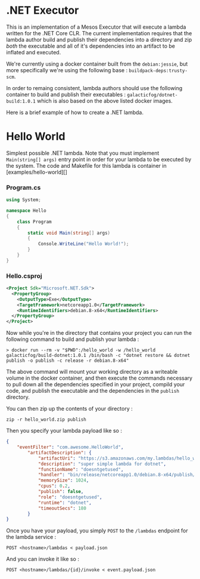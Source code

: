 # .NET Executor

This is an implementation of a Mesos Executor that will execute a lambda written for the .NET Core CLR.  The current implementation requires that the lambda author build and publish their dependencies into a directory and zip *both* the executable and all of it's dependencies into an artifact to be inflated and executed.

We're currently using a docker container built from the `debian:jessie`, but more specifically we're using the following base : `buildpack-deps:trusty-scm`.  

In order to remaing consistent, lambda authors should use the following container to build and publish their executables : `galacticfog/dotnet-build:1.0.1` which is also based on the above listed docker images.

Here is a brief example of how to create a .NET lambda.

# Hello World

Simplest possible .NET lambda.  Note that you must implement `Main(string[] args)` entry point in order for your lambda to be executed by the system. The code and Makefile for this
lambda is container in [examples/hello-world][]

### Program.cs
```c#
using System;

namespace Hello
{
	class Program
	{
		static void Main(string[] args)
		{
			Console.WriteLine("Hello World!");
		}
	}
}
```

### Hello.csproj

```xml
<Project Sdk="Microsoft.NET.Sdk">
  <PropertyGroup>
    <OutputType>Exe</OutputType>
    <TargetFramework>netcoreapp1.0</TargetFramework>
    <RuntimeIdentifiers>debian.8-x64</RuntimeIdentifiers>
  </PropertyGroup>
</Project>
```

Now while you're in the directory that contains your project you can run the following command to build and publish your lambda :

```
> docker run --rm -v "$PWD":/hello_world -w /hello_world galacticfog/build-dotnet:1.0.1 /bin/bash -c "dotnet restore && dotnet publish -o publish -c release -r debian.8-x64"
```

The above command will mount your working directory as a writeable volume in the docker container, and then execute the commands necessary to pull down all the dependencies specified in your project, compild your code, and publish the executable and the dependencies in the `publish` directory.

You can then zip up the contents of your directory : 
```
zip -r hello_world.zip publish
```

Then you specify your lambda payload like so : 
```json
{
	"eventFilter": "com.awesome.HelloWorld",
		"artifactDescription": {
			"artifactUri": "https://s3.amazonaws.com/my.lambdas/hello_world.zip",
			"description": "super simple lambda for dotnet",
			"functionName": "doesntgetused",
			"handler": "bin/release/netcoreapp1.0/debian.8-x64/publish/Hello",
			"memorySize": 1024,
			"cpus": 0.2,
			"publish": false,
			"role": "doesntgetused",
			"runtime": "dotnet",
			"timeoutSecs": 180
		}
}
```

Once you have your payload, you simply `POST` to the `/lambdas` endpoint for the lambda service : 
```
POST <hostname>/lambdas < payload.json
```

And you can invoke it like so : 
```
POST <hostname>/lambdas/{id}/invoke < event.payload.json
```
